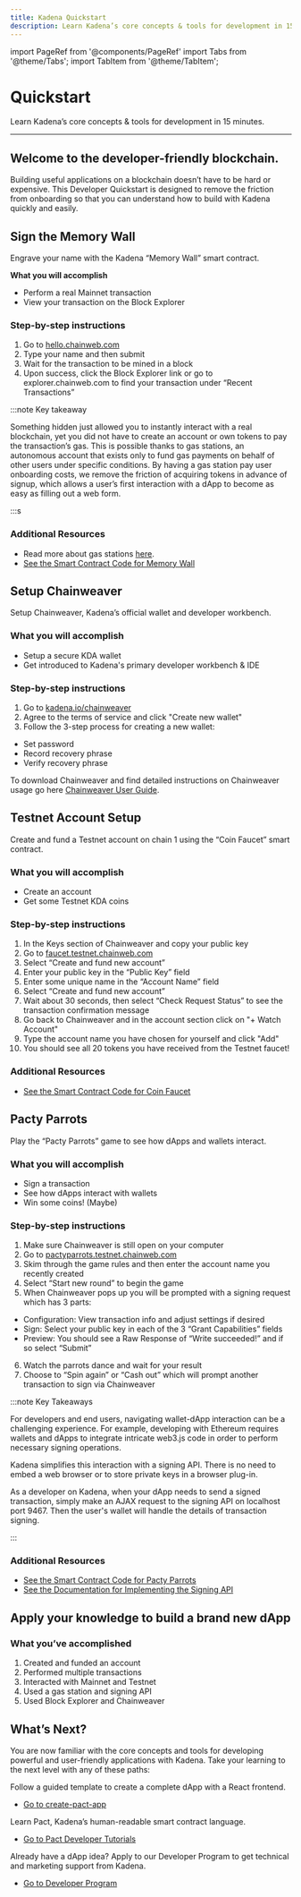```yaml
---
title: Kadena Quickstart
description: Learn Kadena’s core concepts & tools for development in 15 minutes
---
```


import PageRef from '@components/PageRef'
import Tabs from '@theme/Tabs';
import TabItem from '@theme/TabItem';

# Quickstart

Learn Kadena’s core concepts & tools for development in 15 minutes.

---

## Welcome to the developer-friendly blockchain.

Building useful applications on a blockchain doesn’t have to be hard or expensive. This Developer Quickstart is designed to remove the friction from onboarding so that you can understand how to build with Kadena quickly and easily.

## Sign the Memory Wall

Engrave your name with the Kadena “Memory Wall” smart contract.

**What you will accomplish**

- Perform a real Mainnet transaction
- View your transaction on the Block Explorer

### Step-by-step instructions

1. Go to [hello.chainweb.com](https://hello.chainweb.com)
2. Type your name and then submit
3. Wait for the transaction to be mined in a block
4. Upon success, click the Block Explorer link or go to explorer.chainweb.com to find your transaction under “Recent Transactions”

:::note Key takeaway

Something hidden just allowed you to instantly interact with a real blockchain, yet you did not have to create an account or own tokens to pay the transaction’s gas. This is possible thanks to gas stations, an autonomous account that exists only to fund gas payments on behalf of other users under specific conditions. By having a gas station pay user onboarding costs, we remove the friction of acquiring tokens in advance of signup, which allows a user’s first interaction with a dApp to become as easy as filling out a web form.

:::s

### Additional Resources

- Read more about gas stations [here](https://medium.com/kadena-io/the-first-crypto-gas-station-is-now-on-kadenas-blockchain-6dc43b4b3836).
- [See the Smart Contract Code for Memory Wall](https://github.com/kadena-io/developer-scripts/tree/master/pact/dapp-contracts/memory-wall)

## Setup Chainweaver

Setup Chainweaver, Kadena’s official wallet and developer workbench.

### What you will accomplish

- Setup a secure KDA wallet
- Get introduced to Kadena's primary developer workbench & IDE

### Step-by-step instructions

1. Go to [kadena.io/chainweaver](https://kadena.io/chainweaver-tos/)
2. Agree to the terms of service and click "Create new wallet"
3. Follow the 3-step process for creating a new wallet:

- Set password
- Record recovery phrase
- Verify recovery phrase

To download Chainweaver and find detailed instructions on Chainweaver usage go here [Chainweaver User Guide](chainweaver/chainweaver-user-guide).

## Testnet Account Setup

Create and fund a Testnet account on chain 1 using the “Coin Faucet” smart contract.

### What you will accomplish

- Create an account
- Get some Testnet KDA coins

### Step-by-step instructions

1. In the Keys section of Chainweaver and copy your public key
2. Go to [faucet.testnet.chainweb.com](https://faucet.testnet.chainweb.com/)
3. Select “Create and fund new account”
4. Enter your public key in the “Public Key” field
5. Enter some unique name in the “Account Name” field
6. Select “Create and fund new account”
7. Wait about 30 seconds, then select “Check Request Status” to see the transaction confirmation message
8. Go back to Chainweaver and in the account section click on "+ Watch Account"
9. Type the account name you have chosen for yourself and click "Add"
10. You should see all 20 tokens you have received from the Testnet faucet!

### Additional Resources

- [See the Smart Contract Code for Coin Faucet](https://github.com/kadena-io/developer-scripts/tree/master/pact/dapp-contracts/faucet)

## Pacty Parrots

Play the “Pacty Parrots” game to see how dApps and wallets interact.

### What you will accomplish

- Sign a transaction
- See how dApps interact with wallets
- Win some coins! (Maybe)

### Step-by-step instructions

1. Make sure Chainweaver is still open on your computer
2. Go to [pactyparrots.testnet.chainweb.com](http://pactyparrots.testnet.chainweb.com/)
3. Skim through the game rules and then enter the account name you recently created
4. Select “Start new round” to begin the game
5. When Chainweaver pops up you will be prompted with a signing request which has 3 parts:

- Configuration: View transaction info and adjust settings if desired
- Sign: Select your public key in each of the 3 “Grant Capabilities” fields
- Preview: You should see a Raw Response of “Write succeeded!” and if so select “Submit”

6. Watch the parrots dance and wait for your result
7. Choose to “Spin again” or “Cash out” which will prompt another transaction to sign via Chainweaver

:::note Key Takeaways

For developers and end users, navigating wallet-dApp interaction can be a challenging experience. For example, developing with Ethereum requires wallets and dApps to integrate intricate web3.js code in order to perform necessary signing operations.

Kadena simplifies this interaction with a signing API. There is no need to embed a web browser or to store private keys in a browser plug-in.

As a developer on Kadena, when your dApp needs to send a signed transaction, simply make an AJAX request to the signing API on localhost port 9467. Then the user's wallet will handle the details of transaction signing.

:::

### Additional Resources

- [See the Smart Contract Code for Pacty Parrots](https://github.com/kadena-io/developer-scripts/tree/master/pact/dapp-contracts/pacty-parrot)
- [See the Documentation for Implementing the Signing API](https://kadena-io.github.io/signing-api/)

## Apply your knowledge to build a brand new dApp

### What you’ve accomplished

1. Created and funded an account
2. Performed multiple transactions
3. Interacted with Mainnet and Testnet
4. Used a gas station and signing API
5. Used Block Explorer and Chainweaver

## What’s Next?

You are now familiar with the core concepts and tools for developing powerful and user-friendly applications with Kadena. Take your learning to the next level with any of these paths:

Follow a guided template to create a complete dApp with a React frontend.

- [Go to create-pact-app](https://github.com/kadena-io/create-pact-app)

Learn Pact, Kadena’s human-readable smart contract language.

- [Go to Pact Developer Tutorials](/learn-pact/intro)

Already have a dApp idea? Apply to our Developer Program to get technical and marketing support from Kadena.

- [Go to Developer Program](/basics/support/developer-program)
